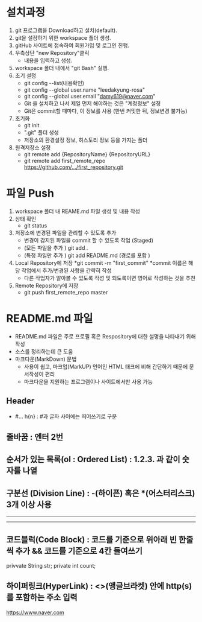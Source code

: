 # 설치과정 
1. git 프로그램을 Download하고 설치(default). 
2. git을 설정하기 위한 workspace 폴더 생성.
3. gitHub 사이트에 접속하여 회원가입 및 로그인 진행.
4. 우측상단 "new Repository"클릭
    - 내용을 입력하고 생성. 
5. workspace 폴더 내에서 "git Bash" 실행.
6. 초기 설정 
   * git config --list(내용확인)
   * git config --global user.name "leedakyung-rosa"
   * git config --global user.email "damy619@naver.com"
   * Git 을 설치하고 나서 제일 먼저 해야하는 것은 "계정정보" 설정
   * Git은 commit할 때마다, 이 정보를 사용 
      (한번 커밋한 뒤, 정보변경 불가능)
7. 초기화 
   * git init
   * ".git" 폴더 생성 
   * 저장소의 환경설정 정보, 히스토리 정보 등을 가지는 폴더 
8. 원격저장소 설정 
   * git remote add {RepositoryName} {RepositoryURL}
   * git remote add first_remote_repo https://github.com/.../first_repository.git

# 파일 Push
1. workspace 폴더 내 REAME.md 파일 생성 및 내용 작성
2. 상태 확인 
   * git status 
3. 저장소에 변경된 파일을 관리할 수 있도록 추가 
   * 변경이 감지된 파일을 commit 할 수 있도록 작업 (Staged)
   * (모든 파일을 추가 ) git add . 
   * (특정 파일만 추가 ) git add README.md (경로를 포함 )
4. Local Repository에 저장 
   *git commit -m "first_commit"
   *commit 이름은 해당 작업에서 추가/변경된 사항을 간략히 작성 
   * 다른 작업자가 알아볼 수 있도록 작성 및 되도록이면 영어로 작성하는 것을 추천 
5. Remote Repository에 저장 
   * git push first_remote_repo master

# README.md 파일 
* README.md 파일은 주로 프로필 혹은 Respository에 대한 설명을 나타내기 위해 작성 
* 소스를 정리하는데 큰 도움 
* 마크다운(MarkDown) 문법 
   - 사용이 쉽고, 마크업(MarkUP) 언어인 HTML 태크에 비해 간단하기 때문에 문서작성이 편리 
   - 마크다운을 지원하는 프로그램이나 사이트에서만 사용 가능 
## Header 
* #... h{n} : #과 글자 사이에는 띄어쓰기로 구분 
## 줄바꿈 : 엔터 2번 

## 순서가 있는 목록(ol : Ordered List) : 1.2.3. 과 같이 숫자를 나열 

## 구분선 (Division Line) : -(하이픈) 혹은 *(어스터리스크) 3개 이상 사용 
***
---

## 코드블럭(Code Block) : 코드를 기준으로 위아래 빈 한줄씩 추가 && 코드를 기준으로 4칸 들여쓰기 

   privvate String str;
   private int count;

## 하이퍼링크(HyperLink) : <>(앵글브라켓) 안에 http(s)를 포함하는 주소 입력 
 <https://www.naver.com>
